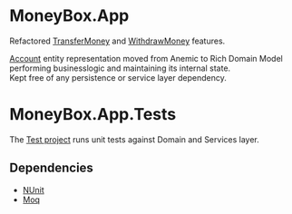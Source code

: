 
# MoneyBox.App

Refactored <a href="https://github.com/pregoli/MoneyBox/blob/master/src/Moneybox.App/Features/TransferMoney.cs" target="_blank">TransferMoney</a> and <a href="https://github.com/pregoli/MoneyBox/blob/master/src/Moneybox.App/Features/WithdrawMoney.cs" target="_blank">WithdrawMoney</a> features.

<a href="https://github.com/pregoli/MoneyBox/blob/master/src/Moneybox.App/Domain/Account.cs" target="_blank">Account</a> entity representation moved from Anemic to Rich Domain Model performing businesslogic and maintaining its internal state. 
</br>Kept free of any persistence or service layer dependency.

# MoneyBox.App.Tests
The <a href="https://github.com/pregoli/MoneyBox/tree/master/src/MoneyBox.App.Tests" target="_blank">Test project</a> runs unit tests against Domain and Services layer.

## Dependencies

   * <a href="https://nunit.org/" target="_blank">NUnit</a>
   * <a href="https://github.com/moq/moq4" target="_blank">Moq</a>


